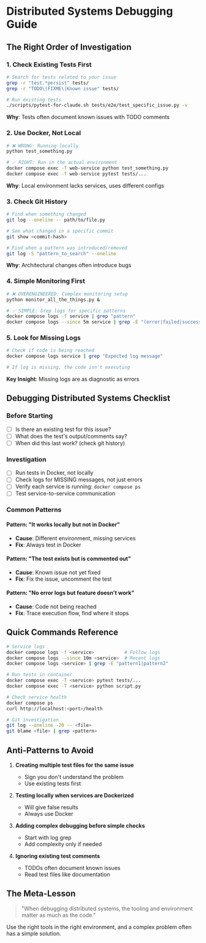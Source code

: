 # Distributed Systems Debugging Guide

## The Right Order of Investigation

### 1. Check Existing Tests First
```bash
# Search for tests related to your issue
grep -r "test.*persist" tests/
grep -r "TODO\|FIXME\|Known issue" tests/

# Run existing tests
./scripts/pytest-for-claude.sh tests/e2e/test_specific_issue.py -v
```

**Why**: Tests often document known issues with TODO comments

### 2. Use Docker, Not Local
```bash
# ❌ WRONG: Running locally
python test_something.py

# ✅ RIGHT: Run in the actual environment
docker compose exec -T web-service python test_something.py
docker compose exec -T web-service pytest tests/...
```

**Why**: Local environment lacks services, uses different configs

### 3. Check Git History
```bash
# Find when something changed
git log --oneline -- path/to/file.py

# See what changed in a specific commit
git show <commit-hash>

# Find when a pattern was introduced/removed
git log -S "pattern_to_search" --oneline
```

**Why**: Architectural changes often introduce bugs

### 4. Simple Monitoring First
```bash
# ❌ OVERENGINEERED: Complex monitoring setup
python monitor_all_the_things.py &

# ✅ SIMPLE: Grep logs for specific patterns
docker compose logs -f service | grep "pattern"
docker compose logs --since 5m service | grep -E "(error|failed|success)"
```

### 5. Look for Missing Logs
```bash
# Check if code is being reached
docker compose logs service | grep "Expected log message"

# If log is missing, the code isn't executing
```

**Key Insight**: Missing logs are as diagnostic as errors

## Debugging Distributed Systems Checklist

### Before Starting
- [ ] Is there an existing test for this issue?
- [ ] What does the test's output/comments say?
- [ ] When did this last work? (check git history)

### Investigation
- [ ] Run tests in Docker, not locally
- [ ] Check logs for MISSING messages, not just errors
- [ ] Verify each service is running: `docker compose ps`
- [ ] Test service-to-service communication

### Common Patterns

#### Pattern: "It works locally but not in Docker"
- **Cause**: Different environment, missing services
- **Fix**: Always test in Docker

#### Pattern: "The test exists but is commented out"
- **Cause**: Known issue not yet fixed
- **Fix**: Fix the issue, uncomment the test

#### Pattern: "No error logs but feature doesn't work"
- **Cause**: Code not being reached
- **Fix**: Trace execution flow, find where it stops

## Quick Commands Reference

```bash
# Service logs
docker compose logs -f <service>           # Follow logs
docker compose logs --since 10m <service>  # Recent logs
docker compose logs <service> | grep -E "pattern1|pattern2"

# Run tests in container
docker compose exec -T <service> pytest tests/...
docker compose exec -T <service> python script.py

# Check service health
docker compose ps
curl http://localhost:<port>/health

# Git investigation
git log --oneline -20 -- <file>
git blame <file> | grep <pattern>
```

## Anti-Patterns to Avoid

1. **Creating multiple test files for the same issue**
   - Sign you don't understand the problem
   - Use existing tests first

2. **Testing locally when services are Dockerized**
   - Will give false results
   - Always use Docker

3. **Adding complex debugging before simple checks**
   - Start with log grep
   - Add complexity only if needed

4. **Ignoring existing test comments**
   - TODOs often document known issues
   - Read test files like documentation

## The Meta-Lesson

> "When debugging distributed systems, the tooling and environment matter as much as the code."

Use the right tools in the right environment, and a complex problem often has a simple solution.